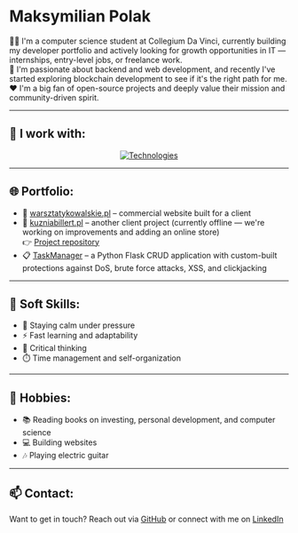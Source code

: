 
# Maksymilian Polak

👨‍💻 I'm a computer science student at Collegium Da Vinci, currently building my developer portfolio and actively looking for growth opportunities in IT — internships, entry-level jobs, or freelance work.  
🚀 I'm passionate about backend and web development, and recently I've started exploring blockchain development to see if it's the right path for me.  
❤️ I'm a big fan of open-source projects and deeply value their mission and community-driven spirit.

---

## 💼 I work with:

<p align="center">
  <a href="https://skillicons.dev">
    <img src="https://skillicons.dev/icons?i=python,flask,sqlite,mysql,html,css,js,bootstrap,ubuntu,git,docker" alt="Technologies">
  </a>
</p>

---

## 🌐 Portfolio:

- 🔧 [warsztatykowalskie.pl](https://warsztatykowalskie.pl) – commercial website built for a client  
- 🔨 [kuzniabillert.pl](https://maxpolak04.github.io/) – another client project (currently offline — we're working on improvements and adding an online store)  
  👉 [Project repository](https://github.com/MaxPolak04/maxpolak04.github.io)
- 📋 [TaskManager](https://github.com/MaxPolak04/flask_taskmanager_crud) – a Python Flask CRUD application with custom-built protections against DoS, brute force attacks, XSS, and clickjacking


---

## 🧠 Soft Skills:

- 🧊 Staying calm under pressure
- ⚡ Fast learning and adaptability
- 🧠 Critical thinking
- ⏱️ Time management and self-organization

---

## 🎸 Hobbies:

- 📚 Reading books on investing, personal development, and computer science
- 💻 Building websites
- 🎶 Playing electric guitar

---

## 📫 Contact:

Want to get in touch? Reach out via [GitHub](https://github.com/MaxPolak04) or connect with me on [LinkedIn](https://www.linkedin.com/in/maksymilian-polak/)
